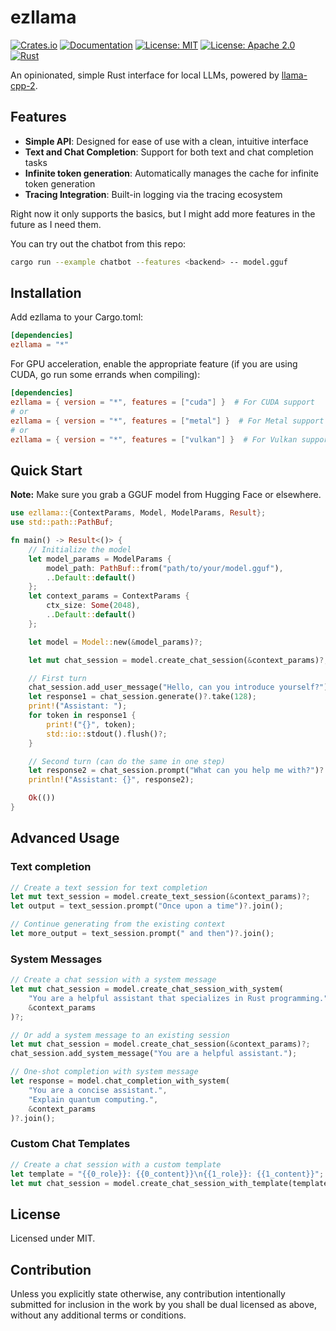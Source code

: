 # ezllama

[![Crates.io](https://img.shields.io/crates/v/ezllama.svg)](https://crates.io/crates/ezllama)
[![Documentation](https://docs.rs/ezllama/badge.svg)](https://docs.rs/ezllama)
[![License: MIT](https://img.shields.io/badge/License-MIT-yellow.svg)](https://opensource.org/licenses/MIT)
[![License: Apache 2.0](https://img.shields.io/badge/License-Apache%202.0-blue.svg)](https://opensource.org/licenses/Apache-2.0)
[![Rust](https://img.shields.io/badge/rust-stable-orange.svg)](https://www.rust-lang.org/)

An opinionated, simple Rust interface for local LLMs, powered by [llama-cpp-2](https://github.com/rustformers/llama-cpp-rs).

## Features

- **Simple API**: Designed for ease of use with a clean, intuitive interface
- **Text and Chat Completion**: Support for both text and chat completion tasks
- **Infinite token generation**: Automatically manages the cache for infinite token generation
- **Tracing Integration**: Built-in logging via the tracing ecosystem

Right now it only supports the basics, but I might add more features in the future
as I need them.

You can try out the chatbot from this repo:

```sh
cargo run --example chatbot --features <backend> -- model.gguf
```

## Installation

Add ezllama to your Cargo.toml:

```toml
[dependencies]
ezllama = "*"
```

For GPU acceleration, enable the appropriate feature
(if you are using CUDA, go run some errands when compiling):

```toml
[dependencies]
ezllama = { version = "*", features = ["cuda"] }  # For CUDA support
# or
ezllama = { version = "*", features = ["metal"] }  # For Metal support (macOS)
# or
ezllama = { version = "*", features = ["vulkan"] }  # For Vulkan support
```

## Quick Start

**Note:** Make sure you grab a GGUF model from Hugging Face or elsewhere.

```rust
use ezllama::{ContextParams, Model, ModelParams, Result};
use std::path::PathBuf;

fn main() -> Result<()> {
    // Initialize the model
    let model_params = ModelParams {
        model_path: PathBuf::from("path/to/your/model.gguf"),
        ..Default::default()
    };
    let context_params = ContextParams {
        ctx_size: Some(2048),
        ..Default::default()
    };

    let model = Model::new(&model_params)?;

    let mut chat_session = model.create_chat_session(&context_params)?;

    // First turn
    chat_session.add_user_message("Hello, can you introduce yourself?");
    let response1 = chat_session.generate()?.take(128);
    print!("Assistant: ");
    for token in response1 {
        print!("{}", token);
        std::io::stdout().flush()?;
    }

    // Second turn (can do the same in one step)
    let response2 = chat_session.prompt("What can you help me with?")?.join();
    println!("Assistant: {}", response2);

    Ok(())
}
```

## Advanced Usage

### Text completion


```rust
// Create a text session for text completion
let mut text_session = model.create_text_session(&context_params)?;
let output = text_session.prompt("Once upon a time")?.join();

// Continue generating from the existing context
let more_output = text_session.prompt(" and then")?.join();
```

### System Messages

```rust
// Create a chat session with a system message
let mut chat_session = model.create_chat_session_with_system(
    "You are a helpful assistant that specializes in Rust programming.",
    &context_params
)?;

// Or add a system message to an existing session
let mut chat_session = model.create_chat_session(&context_params)?;
chat_session.add_system_message("You are a helpful assistant.");

// One-shot completion with system message
let response = model.chat_completion_with_system(
    "You are a concise assistant.",
    "Explain quantum computing.",
    &context_params
)?.join();
```

### Custom Chat Templates

```rust
// Create a chat session with a custom template
let template = "{{0_role}}: {{0_content}}\n{{1_role}}: {{1_content}}";
let mut chat_session = model.create_chat_session_with_template(template.to_string(), &context_params)?;
```

## License

Licensed under MIT.

## Contribution

Unless you explicitly state otherwise, any contribution intentionally submitted for inclusion in the work by you shall be dual licensed as above, without any additional terms or conditions.
